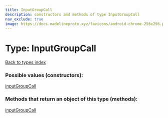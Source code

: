 ```yaml
---
title: InputGroupCall
description: constructors and methods of type InputGroupCall
nav_exclude: true
image: https://docs.madelineproto.xyz/favicons/android-chrome-256x256.png
---
```

# Type: InputGroupCall
[Back to types index](index.md)



### Possible values (constructors):

[inputGroupCall](/API_docs/constructors/inputGroupCall.md)  



### Methods that return an object of this type (methods):



[inputGroupCall](/API_docs/constructors/inputGroupCall.md)  

